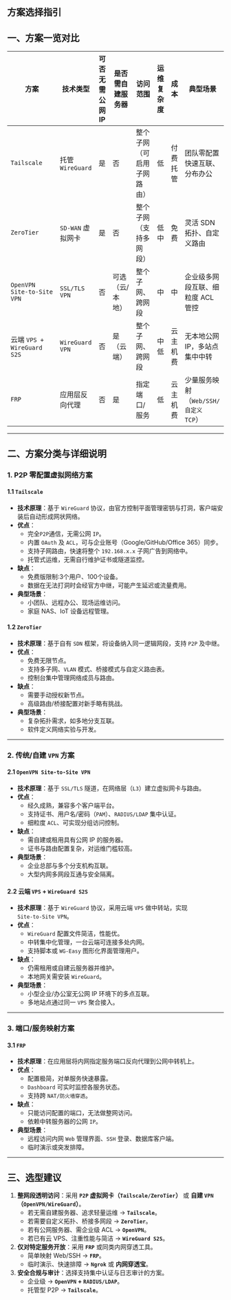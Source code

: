 ## 方案选择指引

## 一、方案一览对比

| 方案                       | 技术类型          | 可否无需公网 IP | 是否需自建服务器 | 访问范围                   | 运维复杂度 | 成本     | 典型场景                             |
| -------------------------- | ----------------- | --------------- | ---------------- | -------------------------- | ---------- | -------- | ------------------------------------ |
| `Tailscale`                | 托管 `WireGuard`  | 是              | 否               | 整个子网（可启用子网路由） | 低         | 付费托管 | 团队零配置快速互联、分布办公         |
| `ZeroTier`                 | `SD‑WAN` 虚拟网卡 | 是              | 否               | 整个子网（支持多网段）     | 低中       | 免费     | 灵活 SDN 拓扑、自定义路由            |
| `OpenVPN Site‑to‑Site VPN` | `SSL/TLS VPN`     | 否              | 可选（云/本地）  | 整个子网、跨网段           | 中         | 中       | 企业级多网段互联、细粒度 ACL 管控    |
| 云端 `VPS + WireGuard S2S` | `WireGuard VPN`   | 否              | 是（云端）       | 整个子网、跨网段           | 中低       | 云主机费 | 无本地公网 IP，多站点集中中转        |
| `FRP`                      | 应用层反向代理    | 否              | 是               | 指定端口/服务              | 低         | 云主机费 | 少量服务映射（`Web/SSH/自定义 TCP`） |

------

## 二、方案分类与详细说明

### 1. P2P 零配置虚拟网络方案

#### 1.1 `Tailscale`

- **技术原理**：基于 `WireGuard` 协议，由官方控制平面管理密钥与打洞，客户端安装后自动形成网状网络。
- **优点**：
  - 完全`P2P`通信，无需公网 `IP`。
  - 内置 `OAuth` 及 `ACL`，可与企业账号（Google/GitHub/Office 365）同步。
  - 支持子网路由，快速将整个 `192.168.x.x` 子网广告到网络中。
  - 托管式运维，无需自行维护证书或隧道监控。
- **缺点**：
  - 免费版限制:3个用户、100个设备。
  - 数据在无法打洞时会经官方中继，可能产生延迟或流量费用。
- **典型场景**：
  - 小团队、远程办公、现场运维访问。
  - 家庭 NAS、IoT 设备远程管理。

#### 1.2 `ZeroTier`

- **技术原理**：基于自有 `SDN` 框架，将设备纳入同一逻辑网段，支持 `P2P` 及中继。
- **优点**：
  - 免费无限节点。
  - 支持多子网、`VLAN` 模式、桥接模式与自定义路由表。
  - 控制台集中管理网络成员与路由。
- **缺点**：
  - 需要手动授权新节点。
  - 高级路由/桥接配置对新手略有挑战。
- **典型场景**：
  - 复杂拓扑需求，如多地分支互联。
  - 软件定义网络实验与开发。

------

### 2. 传统/自建 `VPN` 方案

#### 2.1 `OpenVPN Site‑to‑Site VPN`

- **技术原理**：基于 `SSL/TLS` 隧道，在网络层（`L3`）建立虚拟网卡与路由。
- **优点**：
  - 经久成熟，兼容多个客户端平台。
  - 支持证书、用户名/密码（`PAM`）、`RADIUS/LDAP` 集中认证。
  - 细粒度 `ACL`、可实现分组访问控制。
- **缺点**：
  - 需自建或租用具有公网 IP 的服务器。
  - 证书与路由配置复杂，对运维门槛较高。
- **典型场景**：
  - 企业总部与多个分支机构互联。
  - 大型内网多网段互通与安全隔离。

#### 2.2 云端 `VPS` + `WireGuard S2S`

- **技术原理**：基于 `WireGuard` 协议，采用云端 `VPS` 做中转站，实现 `Site‑to‑Site VPN`。
- **优点**：
  - `WireGuard` 配置文件简洁，性能优。
  - 中转集中化管理，一台云端可连接多处内网。
  - 支持脚本或 `WG‑Easy` 图形化界面管理用户。
- **缺点**：
  - 仍需租用或自建云服务器并维护。
  - 本地网关需安装 `WireGuard`。
- **典型场景**：
  - 小型企业/办公室无公网 IP 环境下的多点互联。
  - 多地站点通过同一 `VPS` 聚合接入。

------

### 3. 端口/服务映射方案

#### 3.1 `FRP`

- **技术原理**：在应用层将内网指定服务端口反向代理到公网中转机上。
- **优点**：
  - 配置极简，对单服务快速暴露。
  - `Dashboard` 可实时监控各服务状态。
  - 支持跨 `NAT/防火墙穿透`。
- **缺点**：
  - 只能访问配置的端口，无法做整网访问。
  - 依赖中转服务器的公网 `IP`。
- **典型场景**：
  - 远程访问内网 `Web` 管理界面、`SSH` 登录、数据库客户端。
  - 临时演示或突发排障。

------

## 三、选型建议

1. **整网段透明访问**：采用 **`P2P` 虚拟网卡（`Tailscale/ZeroTier`）** 或 **自建 `VPN`（`OpenVPN/WireGuard`）**。
   - 若无需自建服务器、追求轻量运维 → **`Tailscale`**。
   - 若需要自定义拓扑、桥接多网段 → **`ZeroTier`**。
   - 若有公网服务器、需企业级 ACL → **`OpenVPN`**。
   - 若已有云 VPS、注重性能与简洁 → **`WireGuard S2S`**。
2. **仅对特定服务开放**：采用 **`FRP`** 或同类内网穿透工具。
   - 简单映射 Web/SSH → **`FRP`**。
   - 临时演示、快速排障 → **`Ngrok`** 或 **内网穿透宝**。
3. **安全合规与审计**：选择支持集中认证与日志审计的方案。
   - 企业级 → **`OpenVPN` + `RADIUS/LDAP`**。
   - 托管型 P2P → **`Tailscale`**。
